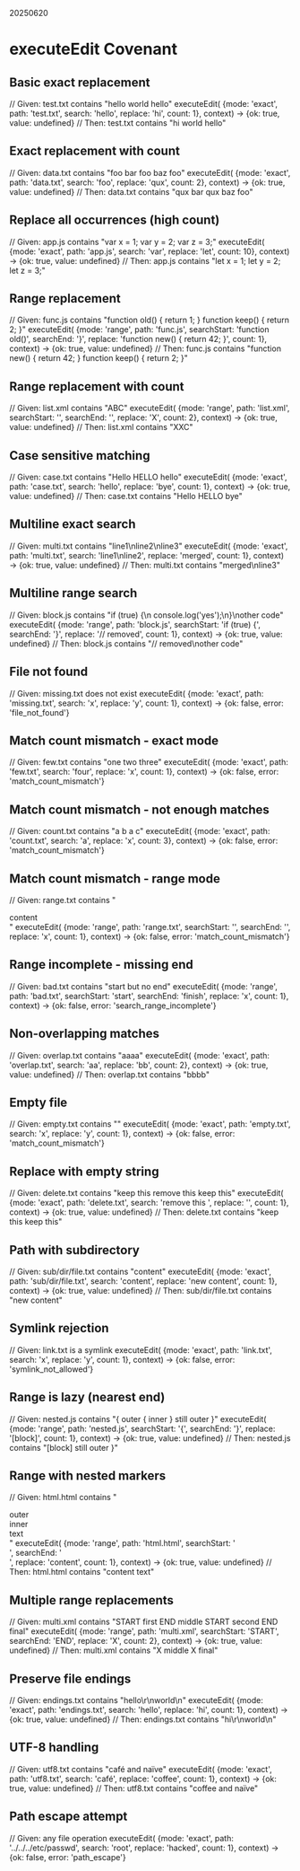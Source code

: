 20250620

# executeEdit Covenant

## Basic exact replacement
// Given: test.txt contains "hello world hello"
executeEdit(
{mode: 'exact', path: 'test.txt', search: 'hello', replace: 'hi', count: 1}, context)
→
{ok: true, value: undefined}
// Then: test.txt contains "hi world hello"

## Exact replacement with count
// Given: data.txt contains "foo bar foo baz foo"
executeEdit(
{mode: 'exact', path: 'data.txt', search: 'foo', replace: 'qux', count: 2}, context)
→
{ok: true, value: undefined}
// Then: data.txt contains "qux bar qux baz foo"

## Replace all occurrences (high count)
// Given: app.js contains "var x = 1; var y = 2; var z = 3;"
executeEdit(
{mode: 'exact', path: 'app.js', search: 'var', replace: 'let', count: 10}, context)
→
{ok: true, value: undefined}
// Then: app.js contains "let x = 1; let y = 2; let z = 3;"

## Range replacement
// Given: func.js contains "function old() { return 1; } function keep() { return 2; }"
executeEdit(
{mode: 'range', path: 'func.js', searchStart: 'function old()', searchEnd: '}', replace: 'function new() { return 42; }', count: 1}, context)
→
{ok: true, value: undefined}
// Then: func.js contains "function new() { return 42; } function keep() { return 2; }"

## Range replacement with count
// Given: list.xml contains "<item>A</item><item>B</item><item>C</item>"
executeEdit(
{mode: 'range', path: 'list.xml', searchStart: '<item>', searchEnd: '</item>', replace: '<item>X</item>', count: 2}, context)
→
{ok: true, value: undefined}
// Then: list.xml contains "<item>X</item><item>X</item><item>C</item>"

## Case sensitive matching
// Given: case.txt contains "Hello HELLO hello"
executeEdit(
{mode: 'exact', path: 'case.txt', search: 'hello', replace: 'bye', count: 1}, context)
→
{ok: true, value: undefined}
// Then: case.txt contains "Hello HELLO bye"

## Multiline exact search
// Given: multi.txt contains "line1\nline2\nline3"
executeEdit(
{mode: 'exact', path: 'multi.txt', search: 'line1\nline2', replace: 'merged', count: 1}, context)
→
{ok: true, value: undefined}
// Then: multi.txt contains "merged\nline3"

## Multiline range search
// Given: block.js contains "if (true) {\n  console.log('yes');\n}\nother code"
executeEdit(
{mode: 'range', path: 'block.js', searchStart: 'if (true) {', searchEnd: '}', replace: '// removed', count: 1}, context)
→
{ok: true, value: undefined}
// Then: block.js contains "// removed\nother code"

## File not found
// Given: missing.txt does not exist
executeEdit(
{mode: 'exact', path: 'missing.txt', search: 'x', replace: 'y', count: 1}, context)
→
{ok: false, error: 'file_not_found'}

## Match count mismatch - exact mode
// Given: few.txt contains "one two three"
executeEdit(
{mode: 'exact', path: 'few.txt', search: 'four', replace: 'x', count: 1}, context)
→
{ok: false, error: 'match_count_mismatch'}

## Match count mismatch - not enough matches
// Given: count.txt contains "a b a c"
executeEdit(
{mode: 'exact', path: 'count.txt', search: 'a', replace: 'x', count: 3}, context)
→
{ok: false, error: 'match_count_mismatch'}

## Match count mismatch - range mode
// Given: range.txt contains "<div>content</div>"
executeEdit(
{mode: 'range', path: 'range.txt', searchStart: '<span>', searchEnd: '</span>', replace: 'x', count: 1}, context)
→
{ok: false, error: 'match_count_mismatch'}

## Range incomplete - missing end
// Given: bad.txt contains "start but no end"
executeEdit(
{mode: 'range', path: 'bad.txt', searchStart: 'start', searchEnd: 'finish', replace: 'x', count: 1}, context)
→
{ok: false, error: 'search_range_incomplete'}

## Non-overlapping matches
// Given: overlap.txt contains "aaaa"
executeEdit(
{mode: 'exact', path: 'overlap.txt', search: 'aa', replace: 'bb', count: 2}, context)
→
{ok: true, value: undefined}
// Then: overlap.txt contains "bbbb"

## Empty file
// Given: empty.txt contains ""
executeEdit(
{mode: 'exact', path: 'empty.txt', search: 'x', replace: 'y', count: 1}, context)
→
{ok: false, error: 'match_count_mismatch'}

## Replace with empty string
// Given: delete.txt contains "keep this remove this keep this"
executeEdit(
{mode: 'exact', path: 'delete.txt', search: 'remove this ', replace: '', count: 1}, context)
→
{ok: true, value: undefined}
// Then: delete.txt contains "keep this keep this"

## Path with subdirectory
// Given: sub/dir/file.txt contains "content"
executeEdit(
{mode: 'exact', path: 'sub/dir/file.txt', search: 'content', replace: 'new content', count: 1}, context)
→
{ok: true, value: undefined}
// Then: sub/dir/file.txt contains "new content"

## Symlink rejection
// Given: link.txt is a symlink
executeEdit(
{mode: 'exact', path: 'link.txt', search: 'x', replace: 'y', count: 1}, context)
→
{ok: false, error: 'symlink_not_allowed'}

## Range is lazy (nearest end)
// Given: nested.js contains "{ outer { inner } still outer }"
executeEdit(
{mode: 'range', path: 'nested.js', searchStart: '{', searchEnd: '}', replace: '[block]', count: 1}, context)
→
{ok: true, value: undefined}
// Then: nested.js contains "[block] still outer }"

## Range with nested markers
// Given: html.html contains "<div>outer <div>inner</div> text</div>"
executeEdit(
{mode: 'range', path: 'html.html', searchStart: '<div>', searchEnd: '</div>', replace: '<span>content</span>', count: 1}, context)
→
{ok: true, value: undefined}
// Then: html.html contains "<span>content</span> text</div>"

## Multiple range replacements
// Given: multi.xml contains "START first END middle START second END final"
executeEdit(
{mode: 'range', path: 'multi.xml', searchStart: 'START', searchEnd: 'END', replace: 'X', count: 2}, context)
→
{ok: true, value: undefined}
// Then: multi.xml contains "X middle X final"

## Preserve file endings
// Given: endings.txt contains "hello\r\nworld\n"
executeEdit(
{mode: 'exact', path: 'endings.txt', search: 'hello', replace: 'hi', count: 1}, context)
→
{ok: true, value: undefined}
// Then: endings.txt contains "hi\r\nworld\n"

## UTF-8 handling
// Given: utf8.txt contains "café and naïve"
executeEdit(
{mode: 'exact', path: 'utf8.txt', search: 'café', replace: 'coffee', count: 1}, context)
→
{ok: true, value: undefined}
// Then: utf8.txt contains "coffee and naïve"

## Path escape attempt
// Given: any file operation
executeEdit(
{mode: 'exact', path: '../../../etc/passwd', search: 'root', replace: 'hacked', count: 1}, context)
→
{ok: false, error: 'path_escape'}